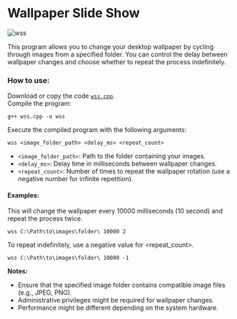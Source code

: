 # Wallpaper Slide Show

![wss](https://github.com/user-attachments/assets/4e69709f-f90c-4cf6-9f31-b70489199c9b)

This program allows you to change your desktop wallpaper by cycling through images from a specified folder.
You can control the delay between wallpaper changes and choose whether to repeat the process indefinitely.

### How to use:
Download or copy the code <a href="">`wss.cpp`</a>.<br>
Compile the program:
```console
g++ wss.cpp -o wss
```
Execute the compiled program with the following arguments:
```console
wss <image_folder_path> <delay_ms> <repeat_count>
```
- `<image_folder_path>`: Path to the folder containing your images.
- `<delay_ms>`: Delay time in milliseconds between wallpaper changes.
- `<repeat_count>`: Number of times to repeat the wallpaper rotation (use a negative number for infinite repetition).
#### Examples:
This will change the wallpaper every 10000 milliseconds (10 second) and repeat the process twice.
```console
wss C:\Path\to\images\folder\ 10000 2
```
To repeat indefinitely, use a negative value for <repeat_count>.
```console
wss C:\Path\to\images\folder\ 10000 -1
```
**Notes:**
- Ensure that the specified image folder contains compatible image files (e.g., JPEG, PNG).
- Administrative privileges might be required for wallpaper changes.
- Performance might be different depending on the system hardware.

